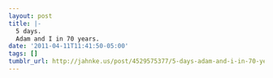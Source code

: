 ```yaml
---
layout: post
title: |-
  5 days.
  Adam and I in 70 years.
date: '2011-04-11T11:41:50-05:00'
tags: []
tumblr_url: http://jahnke.us/post/4529575377/5-days-adam-and-i-in-70-years
---
```

